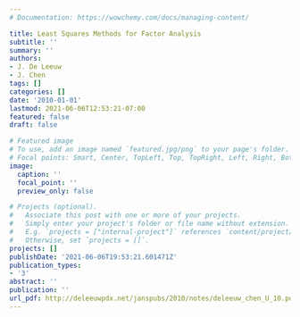 ```yaml
---
# Documentation: https://wowchemy.com/docs/managing-content/

title: Least Squares Methods for Factor Analysis
subtitle: ''
summary: ''
authors:
- J. De Leeuw
- J. Chen
tags: []
categories: []
date: '2010-01-01'
lastmod: 2021-06-06T12:53:21-07:00
featured: false
draft: false

# Featured image
# To use, add an image named `featured.jpg/png` to your page's folder.
# Focal points: Smart, Center, TopLeft, Top, TopRight, Left, Right, BottomLeft, Bottom, BottomRight.
image:
  caption: ''
  focal_point: ''
  preview_only: false

# Projects (optional).
#   Associate this post with one or more of your projects.
#   Simply enter your project's folder or file name without extension.
#   E.g. `projects = ["internal-project"]` references `content/project/deep-learning/index.md`.
#   Otherwise, set `projects = []`.
projects: []
publishDate: '2021-06-06T19:53:21.601471Z'
publication_types:
- '3'
abstract: ''
publication: ''
url_pdf: http://deleeuwpdx.net/janspubs/2010/notes/deleeuw_chen_U_10.pdf
---
```

